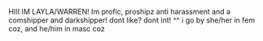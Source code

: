 HIII IM LAYLA/WARREN!
Im profic, proshipz anti harassment and a comshipper and darkshipper! 
dont like? dont int! ^^
i go by she/her in fem coz, and he/him in masc coz
